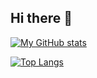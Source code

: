## Hi there 👋

[![My GitHub stats](https://github-readme-stats.vercel.app/api?username=msisdev)](https://github.com/anuraghazra/github-readme-stats)


[![Top Langs](https://github-readme-stats.vercel.app/api/top-langs/?username=msisdev&hide=c,c++,cuda)](https://github.com/anuraghazra/github-readme-stats)

